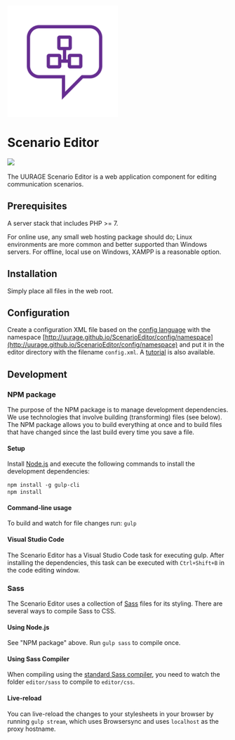 <img src="https://raw.githubusercontent.com/UURAGE/ScenarioEditor/master/logo.svg?sanitize=true" width="50%"/>

# Scenario Editor

[![](https://badge.fury.io/gh/UURAGE%2FScenarioEditor.svg)](https://github.com/UURAGE/ScenarioEditor/releases/latest)

The UURAGE Scenario Editor is a web application component for editing communication scenarios.

## Prerequisites

A server stack that includes PHP >= 7.

For online use, any small web hosting package should do; Linux environments are more common and better supported than Windows servers. For offline, local use on Windows, XAMPP is a reasonable option.

## Installation

Simply place all files in the web root.

## Configuration

Create a configuration XML file based on the [config language](doc/configLanguage.xsd) with the namespace [http://uurage.github.io/ScenarioEditor/config/namespace](http://uurage.github.io/ScenarioEditor/config/namespace) and put it in the editor directory with the filename `config.xml`. A [tutorial](doc/CONFIG_TUTORIAL.md) is also available.

## Development

### NPM package

The purpose of the NPM package is to manage development dependencies. We use technologies that involve building (transforming) files (see below). The NPM package allows you to build everything at once and to build files that have changed since the last build every time you save a file.

#### Setup

Install [Node.js](https://nodejs.org/) and execute the following commands to install the development dependencies:

```
npm install -g gulp-cli
npm install
```

#### Command-line usage

To build and watch for file changes run:  `gulp`

#### Visual Studio Code

The Scenario Editor has a Visual Studio Code task for executing gulp. After installing the dependencies, this task can be executed with `Ctrl+Shift+B` in the code editing window.

### Sass

The Scenario Editor uses a collection of [Sass](http://sass-lang.com) files for its styling. There are several ways to compile Sass to CSS.

#### Using Node.js

See "NPM package" above. Run `gulp sass` to compile once.

#### Using Sass Compiler

When compiling using the [standard Sass compiler](http://sass-lang.com/install), you need to watch the folder `editor/sass` to compile to `editor/css`.

#### Live-reload

You can live-reload the changes to your stylesheets in your browser by running `gulp stream`, which uses Browsersync and uses `localhost` as the proxy hostname.
